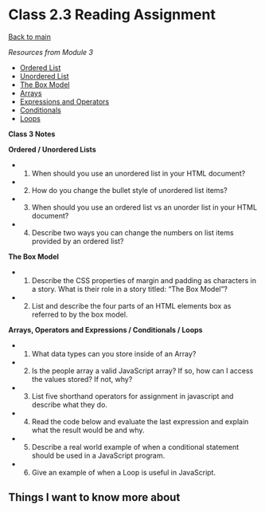 # Class 2.3 Reading Assignment

[Back to main](https://michaeldulin.github.io/reading-notes)

*Resources from Module 3* 
- [Ordered List](https://developer.mozilla.org/en-US/docs/Web/HTML/Element/ol)
- [Unordered List](https://developer.mozilla.org/en-US/docs/Web/HTML/Element/ul)
- [The Box Model](https://developer.mozilla.org/en-US/docs/Learn/CSS/Building_blocks/The_box_model)
- [Arrays](https://developer.mozilla.org/en-US/docs/Learn/JavaScript/First_steps/Arrays)
- [Expressions and Operators](https://developer.mozilla.org/en-US/docs/Web/JavaScript/Guide/Expressions_and_Operators)
- [Conditionals](https://developer.mozilla.org/en-US/docs/Learn/JavaScript/Building_blocks/conditionals)
- [Loops](https://developer.mozilla.org/en-US/docs/Learn/JavaScript/Building_blocks/Looping_code)

**Class 3 Notes**

**Ordered / Unordered Lists**
- 1. When should you use an unordered list in your HTML document?
- 2. How do you change the bullet style of unordered list items?
- 3. When should you use an ordered list vs an unorder list in your HTML document?
- 4. Describe two ways you can change the numbers on list items provided by an ordered list?


**The Box Model** 
- 1. Describe the CSS properties of margin and padding as characters in a story. What is their role in a story titled: “The Box Model”?
- 2. List and describe the four parts of an HTML elements box as referred to by the box model.


**Arrays, Operators and Expressions / Conditionals / Loops** 
- 1. What data types can you store inside of an Array?
- 2. Is the people array a valid JavaScript array? If so, how can I access the values stored? If not, why?
- 3. List five shorthand operators for assignment in javascript and describe what they do.
- 4. Read the code below and evaluate the last expression and explain what the result would be and why.
- 5. Describe a real world example of when a conditional statement should be used in a JavaScript program.
- 6. Give an example of when a Loop is useful in JavaScript.

## Things I want to know more about

